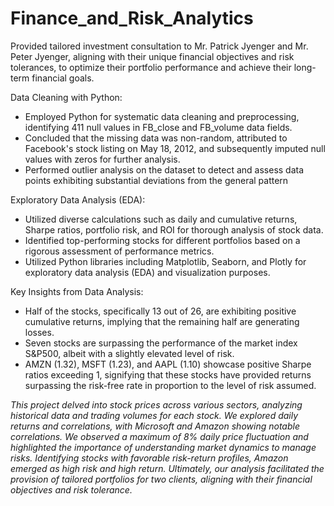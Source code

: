 # Finance_and_Risk_Analytics
Provided tailored investment consultation to Mr. Patrick Jyenger and Mr. Peter Jyenger, aligning with their unique financial objectives and risk tolerances, to optimize their portfolio performance and achieve their long-term financial goals.

Data Cleaning with Python:
- Employed Python for systematic data cleaning and preprocessing, identifying 411 null values in FB_close and FB_volume data fields.
- Concluded that the missing data was non-random, attributed to Facebook's stock listing on May 18, 2012, and subsequently imputed null values with zeros for further analysis.
- Performed outlier analysis on the dataset to detect and assess data points exhibiting substantial deviations from the general pattern

Exploratory Data Analysis (EDA):
- Utilized diverse calculations such as daily and cumulative returns, Sharpe ratios, portfolio risk, and ROI for thorough analysis of stock data.
- Identified top-performing stocks for different portfolios based on a rigorous assessment of performance metrics.
- Utilized Python libraries including Matplotlib, Seaborn, and Plotly for exploratory data analysis (EDA) and visualization purposes.

Key Insights from Data Analysis:
- Half of the stocks, specifically 13 out of 26, are exhibiting positive cumulative returns, implying that the remaining half are generating losses.
- Seven stocks are surpassing the performance of the market index S&P500, albeit with a slightly elevated level of risk.
- AMZN (1.32), MSFT (1.23), and AAPL (1.10) showcase positive Sharpe ratios exceeding 1, signifying that these stocks have provided returns surpassing the risk-free rate in proportion to the level of risk assumed.


*This project delved into stock prices across various sectors, analyzing historical data and trading volumes for each stock. We explored daily returns and correlations, with Microsoft and Amazon showing notable correlations. We observed a maximum of 8% daily price fluctuation and highlighted the importance of understanding market dynamics to manage risks. Identifying stocks with favorable risk-return profiles, Amazon emerged as high risk and high return. Ultimately, our analysis facilitated the provision of tailored portfolios for two clients, aligning with their financial objectives and risk tolerance.*
